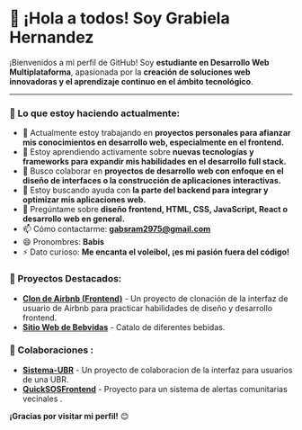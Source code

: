 # 👋 ¡Hola a todos! Soy Grabiela Hernandez 

¡Bienvenidos a mi perfil de GitHub! Soy **estudiante en Desarrollo Web Multiplataforma**, apasionada por la **creación de soluciones web innovadoras y el aprendizaje continuo en el ámbito tecnológico**.

---

### 🚀 Lo que estoy haciendo actualmente:

-   🔭 Actualmente estoy trabajando en **proyectos personales para afianzar mis conocimientos en desarrollo web, especialmente en el frontend.**
-   🌱 Estoy aprendiendo activamente sobre **nuevas tecnologías y frameworks para expandir mis habilidades en el desarrollo full stack.**
-   👯 Busco colaborar en **proyectos de desarrollo web con enfoque en el diseño de interfaces o la construcción de aplicaciones interactivas.**
-   🤔 Estoy buscando ayuda con **la parte del backend para integrar y optimizar mis aplicaciones web.**
-   💬 Pregúntame sobre **diseño frontend, HTML, CSS, JavaScript, React o desarrollo web en general.**
-   📫 Cómo contactarme: **gabsram2975@gmail.com**
-   😄 Pronombres: **Babis**
-   ⚡ Dato curioso: **Me encanta el voleibol, ¡es mi pasión fuera del código!**


### 🌟 Proyectos Destacados:



-   [**Clon de Airbnb (Frontend)**](https://github.com/MGabriela29/airbnb-clone-frontend) - Un proyecto de clonación de la interfaz de usuario de Airbnb para practicar habilidades de diseño y desarrollo frontend.
-   [**Sitio Web de Bebvidas**]([https://github.com/MGabriela29/my-portfolio-website](https://github.com/MGabriela29/BebidasReact.git)) - Catalo de diferentes bebidas.



### 🤝 Colaboraciones :

-   [**Sistema-UBR**](https://github.com/luisEnrique22xd/Sistema-UBR.git) - Un proyecto de colaboracion de la interfaz para usuarios de una UBR.
-   [**QuickSOSFrontend**](https://github.com/luisEnrique22xd/QuickSOSFrontend.git) - Proyecto para un sistema de alertas comunitarias vecinales .


**¡Gracias por visitar mi perfil!** 😊
